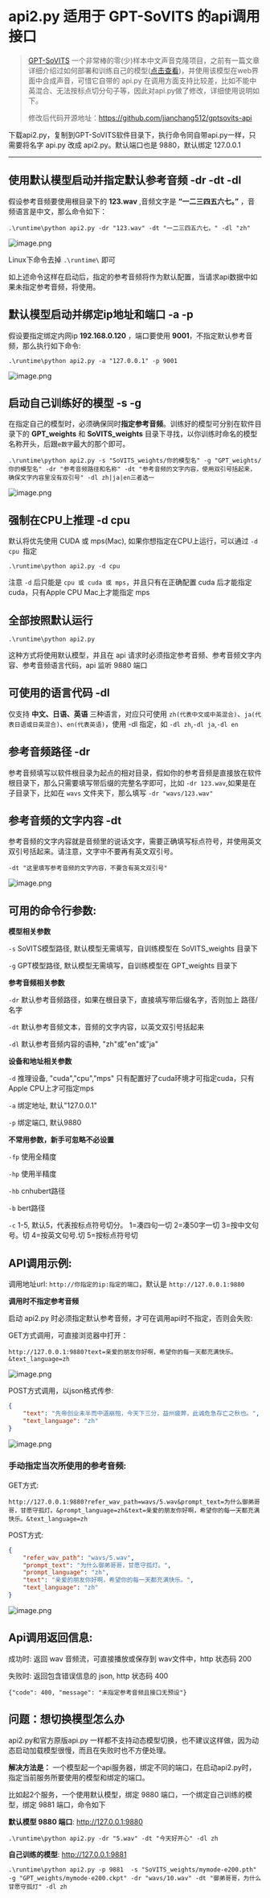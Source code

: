 # api2.py 适用于 GPT-SoVITS 的api调用接口

>  [GPT-SoVITS](https://github.com/RVC-Boss/GPT-SoVITS/blob/main/docs/cn/README.md) 一个非常棒的零(少)样本中文声音克隆项目，之前有一篇文章详细介绍过如何部署和训练自己的模型([点击查看](https://juejin.cn/post/7341210909070000168))，并使用该模型在web界面中合成声音，可惜它自带的 api.py 在调用方面支持比较差，比如不能中英混合、无法按标点切分句子等，因此对api.py做了修改，详细使用说明如下。
> 
> 修改后代码开源地址：https://github.com/jianchang512/gptsovits-api




下载api2.py，复制到GPT-SoVITS软件目录下，执行命令同自带api.py一样，只需要将名字 api.py 改成 api2.py。默认端口也是 9880，默认绑定 127.0.0.1

----


## 使用默认模型启动并指定默认参考音频 -dr -dt -dl

假设参考音频要使用根目录下的 **123.wav** ,音频文字是 **“一二三四五六七。”** ，音频语言是中文，那么命令如下：


` .\runtime\python api2.py -dr "123.wav" -dt "一二三四五六七。" -dl "zh" `


![image.png](https://p1-juejin.byteimg.com/tos-cn-i-k3u1fbpfcp/a131add45289448391eeec4ebcd9c2d1~tplv-k3u1fbpfcp-jj-mark:0:0:0:0:q75.image#?w=1018&h=82&s=9175&e=png&b=0c0c0c)

Linux下命令去掉 `.\runtime\` 即可

如上述命令这样在启动后，指定的参考音频将作为默认配置，当请求api数据中如果未指定参考音频，将使用。


## 默认模型启动并绑定ip地址和端口 -a -p

假设要指定绑定内网ip **192.168.0.120** ，端口要使用 **9001**，不指定默认参考音频，那么执行如下命令:

`.\runtime\python api2.py -a "127.0.0.1" -p 9001 `


![image.png](https://p1-juejin.byteimg.com/tos-cn-i-k3u1fbpfcp/4d57b23134b5436f825f04944e4bc250~tplv-k3u1fbpfcp-jj-mark:0:0:0:0:q75.image#?w=700&h=70&s=4954&e=png&b=0c0c0c)


## 启动自己训练好的模型 -s -g

在指定自己的模型时，必须确保同时**指定参考音频**。训练好的模型可分别在软件目录下的 **GPT_weights** 和 **SoVITS_weights** 目录下寻找，以你训练时命名的模型名称开头，后跟`e数字`最大的那个即可。

`.\runtime\python api2.py -s "SoVITS_weights/你的模型名" -g "GPT_weights/你的模型名" -dr "参考音频路径和名称" -dt "参考音频的文字内容，使用双引号括起来，确保文字内容里没有双引号" -dl zh|ja|en三者选一 `


![image.png](https://p6-juejin.byteimg.com/tos-cn-i-k3u1fbpfcp/81051eca33694c50a40ddfd67828eda4~tplv-k3u1fbpfcp-jj-mark:0:0:0:0:q75.image#?w=1666&h=54&s=10806&e=png&b=0c0c0c)


## 强制在CPU上推理 -d cpu

默认将优先使用 CUDA 或 mps(Mac), 如果你想指定在CPU上运行，可以通过 `-d cpu `指定

`.\runtime\python api2.py -d cpu` 

注意 `-d` 后只能是 `cpu 或 cuda 或 mps`，并且只有在正确配置 cuda 后才能指定 cuda，只有Apple CPU Mac上才能指定 mps


## 全部按照默认运行

`.\runtime\python api2.py`

这种方式将使用默认模型，并且在 api 请求时必须指定参考音频、参考音频文字内容、参考音频语言代码，api 监听 9880 端口


## 可使用的语言代码 -dl

仅支持 **中文、日语、英语** 三种语言，对应只可使用 `zh(代表中文或中英混合)`、`ja(代表日语或日英混合)`、`en(代表英语)`，使用 -dl 指定，如 `-dl zh`,`-dl ja`,`-dl en`

## 参考音频路径 -dr

参考音频填写以软件根目录为起点的相对目录，假如你的参考音频是直接放在软件根目录下，那么只需要填写带后缀的完整名字即可，比如 `-dr 123.wav`,如果是在子目录下，比如在 `wavs` 文件夹下，那么填写 `-dr "wavs/123.wav"`

## 参考音频的文字内容 -dt

参考音频的文字内容就是音频里的说话文字，需要正确填写标点符号，并使用英文双引号括起来。请注意，文字中不要再有英文双引号。

`-dt "这里填写参考音频的文字内容，不要含有英文双引号"`


![image.png](https://p1-juejin.byteimg.com/tos-cn-i-k3u1fbpfcp/075dcfcb088f45b0982420638f1005b0~tplv-k3u1fbpfcp-jj-mark:0:0:0:0:q75.image#?w=1448&h=750&s=148467&e=png&b=0c0c0c)


## 可用的命令行参数:

**模型相关参数**

`-s`  SoVITS模型路径, 默认模型无需填写，自训练模型在 SoVITS_weights 目录下

`-g`  GPT模型路径, 默认模型无需填写，自训练模型在 GPT_weights 目录下

**参考音频相关参数**

`-dr`  默认参考音频路径，如果在根目录下，直接填写带后缀名字，否则加上 路径/名字

`-dt`  默认参考音频文本，音频的文字内容，以英文双引号括起来

`-dl`  默认参考音频内容的语种, "zh"或"en"或"ja"

**设备和地址相关参数**

`-d`  推理设备, "cuda","cpu","mps"  只有配置好了cuda环境才可指定cuda，只有Apple CPU上才可指定mps

`-a`  绑定地址, 默认"127.0.0.1"

`-p`  绑定端口, 默认9880

**不常用参数，新手可忽略不必设置**

`-fp`  使用全精度

`-hp`  使用半精度

`-hb`  cnhubert路径

`-b`   bert路径

`-c`  1-5, 默认5，代表按标点符号切分。 1=凑四句一切 2=凑50字一切  3=按中文句号。切  4=按英文句号.切  5=按标点符号切



## API调用示例:

调用地址url: `http://你指定的ip:指定的端口`，默认是 `http://127.0.0.1:9880`


**调用时不指定参考音频**

启动 api2.py 时必须指定默认参考音频，才可在调用api时不指定，否则会失败:

GET方式调用，可直接浏览器中打开：

`http://127.0.0.1:9880?text=亲爱的朋友你好啊，希望你的每一天都充满快乐。&text_language=zh`

![image.png](https://p6-juejin.byteimg.com/tos-cn-i-k3u1fbpfcp/dcc86a39958047fda782393c664729a0~tplv-k3u1fbpfcp-jj-mark:0:0:0:0:q75.image#?w=1137&h=713&s=31693&e=png&b=000000)


POST方式调用，以json格式传参:

```json
{
    "text": "先帝创业未半而中道崩殂，今天下三分，益州疲弊，此诚危急存亡之秋也。",
    "text_language": "zh"
}
```

![image.png](https://p1-juejin.byteimg.com/tos-cn-i-k3u1fbpfcp/740bcf5d828c4a528273af2ff8d04471~tplv-k3u1fbpfcp-jj-mark:0:0:0:0:q75.image#?w=877&h=356&s=31347&e=png&b=ffffff)



### 手动指定当次所使用的参考音频:

GET方式:

`http://127.0.0.1:9880?refer_wav_path=wavs/5.wav&prompt_text=为什么御弟哥哥，甘愿守孤灯。&prompt_language=zh&text=亲爱的朋友你好啊，希望你的每一天都充满快乐。&text_language=zh`

POST方式:

```json
{
    "refer_wav_path": "wavs/5.wav",
    "prompt_text": "为什么御弟哥哥，甘愿守孤灯。",
    "prompt_language": "zh",
    "text": "亲爱的朋友你好啊，希望你的每一天都充满快乐。",
    "text_language": "zh"
}
```

![image.png](https://p1-juejin.byteimg.com/tos-cn-i-k3u1fbpfcp/1d715a9b3d1c4851a6dfd7f2e724d68b~tplv-k3u1fbpfcp-jj-mark:0:0:0:0:q75.image#?w=835&h=447&s=39473&e=png&b=fffefe)



## Api调用返回信息:

成功时: 返回 wav 音频流，可直接播放或保存到 wav文件中，http 状态码 200

失败时: 返回包含错误信息的 json, http 状态码 400

```
{"code": 400, "message": "未指定参考音频且接口无预设"}
```





## 问题：想切换模型怎么办

api2.py和官方原版api.py 一样都不支持动态模型切换，也不建议这样做，因为动态启动加载模型很慢，而且在失败时也不方便处理。

**解决方法是：** 一个模型起一个api服务器，绑定不同的端口，在启动api2.py时，指定当前服务所要使用的模型和绑定的端口。

比如起2个服务，一个使用默认模型，绑定 9880 端口，一个绑定自己训练的模型，绑定 9881 端口，命令如下

**默认模型 9880 端口**: http://127.0.0.1:9880

`.\runtime\python api2.py -dr "5.wav" -dt "今天好开心" -dl zh `


**自己训练的模型**: http://127.0.0.1:9881

`.\runtime\python api2.py -p 9881  -s "SoVITS_weights/mymode-e200.pth" -g "GPT_weights/mymode-e200.ckpt" -dr "wavs/10.wav" -dt "御弟哥哥，为什么甘愿守孤灯" -dl zh `







